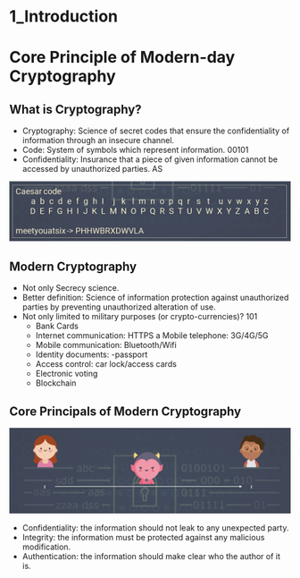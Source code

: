 # 1_Introduction

# Core Principle of Modern-day Cryptography

## What is Cryptography?

- Cryptography: Science of secret codes that ensure the confidentiality of information through an insecure channel.
- Code: System of symbols which represent information. 00101
- Confidentiality: Insurance that a piece of given information cannot be accessed by unauthorized parties. AS

![Screenshot 2023-06-07 at 9.50.45 AM.png](1_Introduction%20ab56c97ae96d4efcbdd36b0e6e4b8a6f/Screenshot_2023-06-07_at_9.50.45_AM.png)

## Modern Cryptography

- Not only Secrecy science.
- Better definition: Science of information protection against unauthorized parties by preventing unauthorized alteration of use.
- Not only limited to military purposes (or crypto-currencies)? 101
    - Bank Cards
    - Internet communication: HTTPS a Mobile telephone: 3G/4G/5G
    - Mobile communication: Bluetooth/Wifi
    - Identity documents: -passport
    - Access control: car lock/access cards
    - Electronic voting
    - Blockchain

## Core Principals of Modern Cryptography

![Screenshot 2023-06-07 at 9.55.03 AM.png](1_Introduction%20ab56c97ae96d4efcbdd36b0e6e4b8a6f/Screenshot_2023-06-07_at_9.55.03_AM.png)

- Confidentiality: the information should not leak to any unexpected party.
- Integrity: the information must be protected against any malicious modification.
- Authentication: the information should make clear who the author of it is.

#
